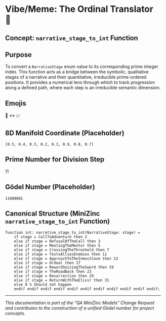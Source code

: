 # Vibe/Meme: The Ordinal Translator 🔢

## Concept: `narrative_stage_to_int` Function

## Purpose
To convert a `NarrativeStage` enum value to its corresponding prime integer index. This function acts as a bridge between the symbolic, qualitative stages of a narrative and their quantitative, irreducible prime-ordered positions. It provides a numerical lens through which to track progression along a defined path, where each step is an irreducible semantic dimension.

## Emojis
🔢 ↔️ 📈

## 8D Manifold Coordinate (Placeholder)
`[0.5, 0.4, 0.3, 0.2, 0.1, 0.9, 0.8, 0.7]`

## Prime Number for Division Step
11

## Gödel Number (Placeholder)
`11000001`

## Canonical Structure (MiniZinc `narrative_stage_to_int` Function)
```minizinc
function int: narrative_stage_to_int(NarrativeStage: stage) =
    if stage = CallToAdventure then 2
    else if stage = RefusalOfTheCall then 3
    else if stage = MeetingTheMentor then 5
    else if stage = CrossingTheThreshold then 7
    else if stage = TestsAlliesEnemies then 11
    else if stage = ApproachToTheInmostCave then 13
    else if stage = Ordeal then 17
    else if stage = RewardSeizingTheSword then 19
    else if stage = TheRoadBack then 23
    else if stage = Resurrection then 29
    else if stage = ReturnWithTheElixir then 31
    else 0 % Should not happen
    endif endif endif endif endif endif endif endif endif endif endif;
```

---
*This documentation is part of the "QA MiniZinc Models" Change Request and contributes to the construction of a unified Gödel number for project concepts.*